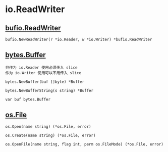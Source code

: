 # io.ReadWriter

## [bufio.ReadWriter](12.01.bufio.md#ReadWriter)
	bufio.NewReadWriter(r *io.Reader, w *io.Writer) *bufio.ReadWriter

## [bytes.Buffer](11.01.bytes.md#buffer)
	只作为 io.Reader 使用必须传入 slice
	作为 io.Writer 使用可以不用传入 slice

	bytes.NewBuffer(buf []byte) *Buffer

	bytes.NewBufferString(s string) *Buffer

	var buf bytes.Buffer

## [os.File](03.01.00.os.md#File)

	os.Open(name string) (*os.File, error)

	os.Create(name string) (*os.File, error)

	os.OpenFile(name string, flag int, perm os.FileMode) (*os.File, error)

